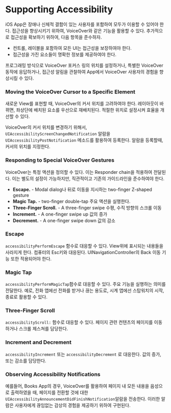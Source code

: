 # Supporting Accessibility

iOS App은 장애나 신체적 결함이 있는 사용자를 포함하여 모두가 이용할 수 있어야 한다. 접근성을 향상시키기 위하여, VoiceOver와 같은 기능을 활용할 수 있다. 추가적으로 접근성을 확보하기 위하여, 다음 항목을 준수하자.

- 컨트롤, 레이블을 포함하여 모든 UI는 접근성을 보장하여야 한다.
- 접근성을 가진 요소들이 명확한 정보를 제공하여야 한다.

프로그래밍 방식으로 VoiceOver 포커스 링의 위치를 설정하거나, 특별한 VoiceOver 동작에 응답하거나, 접근성 알림을 관찰하여 App에서 VoiceOver 사용자의 경험을 향상시킬 수 있다. 



### Moving the VoiceOver Cursor to a Specific Element

새로운 View를 표현할 때, VoiceOver의 커서 위치를 고려하여야 한다. 레이아웃이 바뀌면, 좌상단에 배치된 요소를 우선으로 재배치된다. 적절한 위치로 설정시켜 효율을 개선할 수 있다.

VoiceOver의 커서 위치를 변경하기 위해서, `UIAccessibilityScreenChangedNotification` 알람을 `UIAccessibilityPostNotification` 메소드를 활용하여 등록한다. 알람을 등록할때, 커서의 위치를 지정한다.



### Responding to Special VoiceOver Gestures

VoiceOver는 특정 액션을 정의할 수 있다. 이는 Responder chain을 적용하여 전달된다. 이는 별도의 설정이 가능하지만, 직관적이고 기존의 가이드라인을 준수하여야 한다.

- **Escape.**  - Modal dialog나 뒤로 이동을 지시하는  two-finger Z-shaped gesture
- **Magic Tap.** - two-finger double-tap 주요 액션을 실행한다.
- **Three-Finger Scroll.** - A three-finger swipe 수평, 수직 방향의 스크롤 이동
- **Increment.** -  A one-finger swipe up 값의 증가
- **Decrement.** - A one-finger swipe down 값의 감소



### Escape 

`accessibilityPerformEscape` 함수로 대응할 수 있다. View위에 표시되는 내용들을 사라지게 한다. 컴퓨터의 Esc키와 대응된다. UINavigationController의 Back 이동 기능 또한 적용되어야 한다.



### Magic Tap

`accessibilityPerformMagicTap`함수로 대응할 수 있다. 주요 기능을 실행하는 의미를 전달한다. 예로, 전화 앱에선 전화를 받거나 끊는 용도로, 시계 앱에선 스탑워치의 시작, 종료로 활용할 수 있다. 



### Three-Finger Scroll

 `accessibilityScroll:` 함수로 대응할 수 있다.  페이지 관련 컨텐츠의 페이지를 이동하거나 스크롤 제스쳐를 담당한다.



### Increment and Decrement

 `accessibilityIncrement` 또는  `accessibilityDecrement` 로 대응한다. 값의 증가, 또는 감소를 담당한다.



### Observing Accessibility Notifications

예를들어, Books App의 경우, VoiceOver를 활용하여 페이지 내 모든 내용을 음성으로 출력하였을 때, 페이지를 전환할 것에 대한 `UIAccessibilityAnnouncementDidFinishNotification`알람을 전송한다. 이러한 알람은 사용자에게 끊임없는 감상의 경험을 제공하기 위하여 구현된다.

